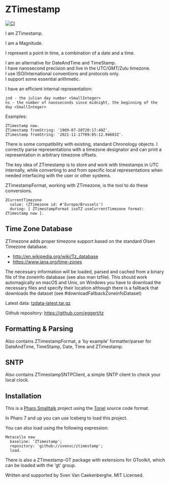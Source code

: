 # ZTimestamp

[![CI](https://github.com/svenvc/ztimestamp/actions/workflows/CI.yml/badge.svg)](https://github.com/svenvc/ztimestamp/actions/workflows/CI.yml)

I am ZTimestamp.


I am a Magnitude.


I represent a point in time, a combination of a date and a time.


I am an alternative for DateAndTime and TimeStamp.  
I have nanosecond precision and live in the UTC/GMT/Zulu timezone.  
I use ISO/International conventions and protocols only.   
I support some essential arithmetic.  

I have an efficient internal representation:

	jnd - the julian day number <SmallInteger>
	ns - the number of nanoseconds since midnight, the beginning of the day <SmallInteger>

Examples:

	ZTimestamp now.
	ZTimestamp fromString: '1969-07-20T20:17:40Z'.
	ZTimestamp fromString: '2021-11-17T09:05:12.94603Z'.

There is some compatibility with existing, standard Chronology objects.
I correctly parse representations with a timezone designator
and can print a representation in arbitrary timezone offsets. 

The key idea of ZTimestamp is to store and work with timestamps in UTC internally, 
while converting to and from specific local representations when needed interfacing with the user or other systems.

ZTimestampFormat, working with ZTimezone, is the tool to do these conversions.

	ZCurrentTimezone
	  value: (ZTimezone id: #'Europe/Brussels')
	  during: [ ZTimestampFormat isoTZ useCurrentTimezone format: ZTimestamp now ].


## Time Zone Database

ZTimezone adds proper timezone support based on the standard Olsen Timezone database. 

- http://en.wikipedia.org/wiki/Tz_database
- https://www.iana.org/time-zones

The necessary information will be loaded, parsed and cached from a binary file of the zoneinfo database (see also man tzfile). This should work automagically on macOS and Unix, on Windows you have to download the necessary files and specify their location although there is a fallback that downloads the dataset (see #downloadFallbackZoneinfoDataset)

Latest data: [tzdata-latest.tar.gz](https://www.iana.org/time-zones/repository/tzdata-latest.tar.gz)

Github repository: https://github.com/eggert/tz


## Formatting & Parsing

Also contains ZTimestampFormat, a 'by example' formatter/parser for DateAndTime, TimeStamp, Date, Time and ZTimestamp.


## SNTP

Also contains ZTimestampSNTPClient, a simple SNTP client to check your local clock.


## Installation

This is a [Pharo Smalltalk](http://wwww.pharo.st) project 
using the [Tonel](https://github.com/pharo-vcs/tonel) source code format.

In Pharo 7 and up you can use Iceberg to load this project.

You can also load using the following expression:

    Metacello new
      baseline: 'ZTimestamp';
      repository: 'github://svenvc/ztimestamp';
      load.

There is also a ZTimestamp-GT package with extensions for GToolkit, which can be loaded with the 'gt' group.

Written and supported by Sven Van Caekenberghe. MIT Licensed.
